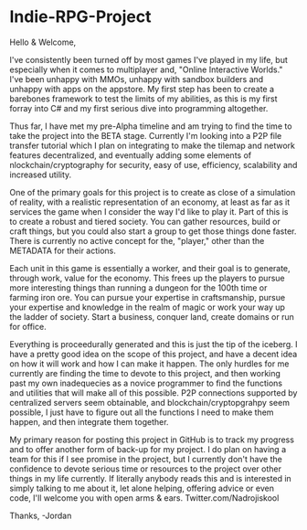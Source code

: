 # Indie-RPG-Project

Hello & Welcome,

I've consistently been turned off by most games I've played in my life, but especially when it comes to multiplayer and, "Online Interactive Worlds." I've been unhappy with MMOs, unhappy with sandbox builders and unhappy with apps on the appstore. My first step has been to create a barebones framework to test the limits of my abilities, as this is my first forray into C# and my first serious dive into programming altogether. 

Thus far, I have met my pre-Alpha timeline and am trying to find the time to take the project into the BETA stage. Currently I'm looking into a P2P file transfer tutorial which I plan on integrating to make the tilemap and network features decentralized, and eventually adding some elements of nlockchain/cryptography for security, easy of use, efficiency, scalability and increased utility. 

One of the primary goals for this project is to create as close of a simulation of reality, with a realistic representation of an economy, at least as far as it services the game when I consider the way I'd like to play it. Part of this is to create a robust and tiered society. You can gather resources, build or craft things, but you could also start a group to get those things done faster. There is currently no active concept for the, "player," other than the METADATA for their actions. 

Each unit in this game is essentially a worker, and their goal is to generate, through work, value for the economy. This frees up the players to pursue more interesting things than running a dungeon for the 100th time or farming iron ore. You can pursue your expertise in craftsmanship, pursue your expertise and knowledge in the realm of magic or work your way up the ladder of society. Start a business, conquer land, create domains or run for office. 

Everything is proceedurally generated and this is just the tip of the iceberg. I have a pretty good idea on the scope of this project, and have a decent idea on how it will work and how I can make it happen. The only hurdles for me currently are finding the time to devote to this project, and then working past my own inadequecies as a novice programmer to find the functions and utilities that will make all of this possible. P2P connections supported by centralized servers seem obtainable, and blockchain/cryptopgrahpy seem possible, I just have to figure out all the functions I need to make them happen, and then integrate them together.

My primary reason for posting this project in GitHub is to track my progress and to offer another form of back-up for my project. I do plan on having a team for this if I see promise in the project, but I currently don't have the confidence to devote serious time or resources to the project over other things in my life currently. If literally anybody reads this and is interested in simply talking to me about it, let alone helping, offering advice or even code, I'll welcome you with open arms & ears. Twitter.com/Nadrojiskool

Thanks,
-Jordan
